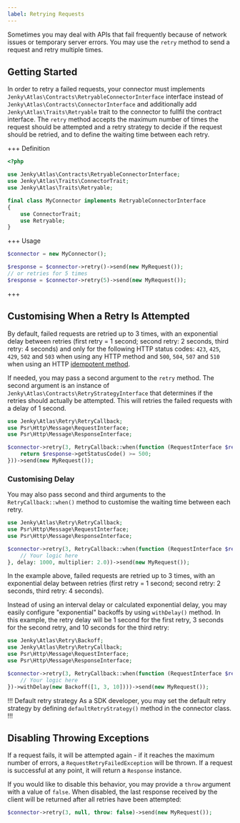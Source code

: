 ```yaml
---
label: Retrying Requests
---
```


Sometimes you may deal with APIs that fail frequently because of network issues or temporary server errors. You may use the `retry` method to send a request and retry multiple times.

## Getting Started

In order to retry a failed requests, your connector must implements `Jenky\Atlas\Contracts\RetryableConnectorInterface` interface instead of `Jenky\Atlas\Contracts\ConnectorInterface` and additionally add `Jenky\Atlas\Traits\Retryable` trait to the connector to fullfil the contract interface. The `retry` method accepts the maximum number of times the request should be attempted and a retry strategy to decide if the request should be retried, and to define the waiting time between each retry.

+++ Definition
```php
<?php

use Jenky\Atlas\Contracts\RetryableConnectorInterface;
use Jenky\Atlas\Traits\ConnectorTrait;
use Jenky\Atlas\Traits\Retryable;

final class MyConnector implements RetryableConnectorInterface
{
    use ConnectorTrait;
    use Retryable;
}
```
+++ Usage
```php
$connector = new MyConnector();

$response = $connector->retry()->send(new MyRequest());
// or retries for 5 times
$response = $connector->retry(5)->send(new MyRequest());
```
+++

## Customising When a Retry Is Attempted

By default, failed requests are retried up to 3 times, with an exponential delay between retries (first retry = 1 second; second retry: 2 seconds, third retry: 4 seconds) and only for the following HTTP status codes: `423`, `425`, `429`, `502` and `503` when using any HTTP method and `500`, `504`, `507` and `510` when using an HTTP [idempotent method](https://en.wikipedia.org/wiki/Hypertext_Transfer_Protocol#Idempotent_methods).

If needed, you may pass a second argument to the `retry` method. The second argument is an instance of `Jenky\Atlas\Contracts\RetryStrategyInterface` that determines if the retries should actually be attempted. This will retries the failed requests with a delay of 1 second.

```php
use Jenky\Atlas\Retry\RetryCallback;
use Psr\Http\Message\RequestInterface;
use Psr\Http\Message\ResponseInterface;

$connector->retry(3, RetryCallback::when(function (RequestInterface $request, ResponseInterface $response) {
    return $response->getStatusCode() >= 500;
}))->send(new MyRequest());
```

### Customising Delay

You may also pass second and third arguments to the `RetryCallback::when()` method to customise the waiting time between each retry.

```php
use Jenky\Atlas\Retry\RetryCallback;
use Psr\Http\Message\RequestInterface;
use Psr\Http\Message\ResponseInterface;

$connector->retry(3, RetryCallback::when(function (RequestInterface $request, ResponseInterface $response) {
    // Your logic here
}, delay: 1000, multiplier: 2.0))->send(new MyRequest());
```

In the example above, failed requests are retried up to 3 times, with an exponential delay between retries (first retry = 1 second; second retry: 2 seconds, third retry: 4 seconds).

Instead of using an interval delay or calculated exponential delay, you may easily configure "exponential" backoffs by using `withDelay()` method. In this example, the retry delay will be 1 second for the first retry, 3 seconds for the second retry, and 10 seconds for the third retry:

```php
use Jenky\Atlas\Retry\Backoff;
use Jenky\Atlas\Retry\RetryCallback;
use Psr\Http\Message\RequestInterface;
use Psr\Http\Message\ResponseInterface;

$connector->retry(3, RetryCallback::when(function (RequestInterface $request, ResponseInterface $response) {
    // Your logic here
})->withDelay(new Backoff([1, 3, 10])))->send(new MyRequest());
```

!!! Default retry strategy
As a SDK developer, you may set the default retry strategy by defining `defaultRetryStrategy()` method in the connector class.
!!!

## Disabling Throwing Exceptions

If a request fails, it will be attempted again - if it reaches the maximum number of errors, a `RequestRetryFailedException` will be thrown. If a request is successful at any point, it will return a `Response` instance.

If you would like to disable this behavior, you may provide a `throw` argument with a value of `false`. When disabled, the last response received by the client will be returned after all retries have been attempted:


```php
$connector->retry(3, null, throw: false)->send(new MyRequest());
```
